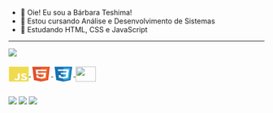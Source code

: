 - 👋 Oie! Eu sou a Bárbara Teshima!
- 📔 Estou cursando Análise e Desenvolvimento de Sistemas
- 🌱 Estudando HTML, CSS e JavaScript

---

<div>
  <a href="https://github.com/bateshima"
  <img height="180" src = "https://github-readme-stats.vercel.app/api?username=bateshima&show_icons=true&theme=dracula&line_height=27">
  <img height="180" src="https://github-readme-stats.vercel.app/api/top-langs/?username=bateshima&layout=compact&theme=dracula" />
</div>

<div style="display: inline_block"><br>
  <img align="center" height="30" width="40" src="https://raw.githubusercontent.com/devicons/devicon/master/icons/javascript/javascript-plain.svg">
  <img align="center" height="30" width="40" src="https://raw.githubusercontent.com/devicons/devicon/master/icons/html5/html5-original.svg">
  <img align="center" height="30" width="40" src="https://raw.githubusercontent.com/devicons/devicon/master/icons/css3/css3-original.svg">
  <img align="center" height="30" width="40" src="https://cdn.jsdelivr.net/gh/devicons/devicon/icons/nodejs/nodejs-original.svg" />    
</div>

##

<div>
   <a href="https://instagram.com/bateshima" target="_blank"><img src="https://img.shields.io/badge/-Instagram-%23E4405F?style=for-the-badge&logo=instagram&logoColor=white" target="_blank"></a>
  <a href = "mailto:barbara.teshima@gmail.com"><img src="https://img.shields.io/badge/-Gmail-%23333?style=for-the-badge&logo=gmail&logoColor=white" target="_blank"></a>
   <a href="https://www.linkedin.com/in/b%C3%A1rbara-sayuri-teshima-lima-2756b9231/" target="_blank"><img src="https://img.shields.io/badge/-LinkedIn-%230077B5?style=for-the-badge&logo=linkedin&logoColor=white" target="_blank"></a> 
</div>
